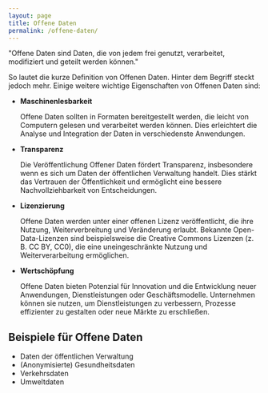 ```yaml
---
layout: page
title: Offene Daten
permalink: /offene-daten/
---
```


"Offene Daten sind Daten, die von jedem frei genutzt, verarbeitet, modifiziert und geteilt werden können."

So lautet die kurze Definition von Offenen Daten. Hinter dem Begriff steckt jedoch mehr. Einige weitere wichtige Eigenschaften von Offenen Daten sind:

- **Maschinenlesbarkeit**

  Offene Daten sollten in Formaten bereitgestellt werden, die leicht von Computern gelesen und verarbeitet werden können. Dies erleichtert die Analyse und Integration der Daten in verschiedenste Anwendungen.

- **Transparenz**

  Die Veröffentlichung Offener Daten fördert Transparenz, insbesondere wenn es sich um Daten der öffentlichen Verwaltung handelt. Dies stärkt das Vertrauen der Öffentlichkeit und ermöglicht eine bessere Nachvollziehbarkeit von Entscheidungen.

- **Lizenzierung**

  Offene Daten werden unter einer offenen Lizenz veröffentlicht, die ihre Nutzung, Weiterverbreitung und Veränderung erlaubt. Bekannte Open-Data-Lizenzen sind beispielsweise die Creative Commons Lizenzen (z. B. CC BY, CC0), die eine uneingeschränkte Nutzung und Weiterverarbeitung ermöglichen.

- **Wertschöpfung**

  Offene Daten bieten Potenzial für Innovation und die Entwicklung neuer Anwendungen, Dienstleistungen oder Geschäftsmodelle. Unternehmen können sie nutzen, um Dienstleistungen zu verbessern, Prozesse effizienter zu gestalten oder neue Märkte zu erschließen.

## Beispiele für Offene Daten

- Daten der öffentlichen Verwaltung
- (Anonymisierte) Gesundheitsdaten
- Verkehrsdaten
- Umweltdaten




